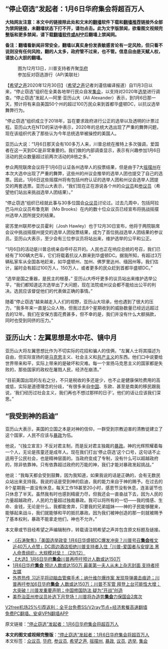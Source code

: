  <h2>“停止窃选”发起者：1月6日华府集会将超百万人</h2> <p class="notice"><b>大陆网友注意：本文中的链接除此处和文末的<a href="https://github.com/bannedbook/fanqiang" >翻墙</a>软件下载和<a href="https://github.com/killgcd/justmysocks/blob/master/README.md">翻墙推荐</a>链接外全部为禁网链接，未翻墙状态下打不开，请勿点击。此为文字版禁闻，欲看图文视频完整版和更多禁闻，请下载<a href="https://github.com/bannedbook/fanqiang">翻墙软件或APP</a>后翻墙上禁闻网。</p><p>备注：翻墙看新闻非常安全，翻墙以真实身份发表敏感言论有一定风险，但只看不说则没有任何风险，翻的人太多，政府管不过来，也不管。信息自由是天赋人权，请放心大胆的翻墙。</b></p>  <div class="entry"> <figure> <p><figcaption>图为12月13日，川普支持者齐聚<a href="https://www.bannedbook.org/bnews/tag/%e5%8d%8e%e5%ba%9c/" class="st_tag internal_tag" rel="tag" title="标签 华府 下的日志">华府</a>参加反对窃选游行（AP/美联社）</figcaption></figure> <p>【<span class='wp_keywordlink_affiliate'><a href="https://www.soundofhope.org" title="希望之声" target="_blank">希望之声</a></span>2020年12月30日】（<a href="https://www.bannedbook.org/bnews/tag/%e5%b8%8c%e6%9c%9b%e4%b9%8b%e5%a3%b0/" class="st_tag internal_tag" rel="tag" title="标签 希望之声 下的日志">希望之声</a>记者刘谨信编译报道）自11月3日以来，“停止窃选”组织在全美各地举行民众自发<a href="https://www.bannedbook.org/bnews/tag/%E9%9B%86%E4%BC%9A/" class="st_tag internal_tag" rel="tag" title="标签 集会 下的日志">集会</a>，以支持对2020年<a href="https://www.bannedbook.org/bnews/tag/%e9%80%89%e4%b8%be/" class="st_tag internal_tag" rel="tag" title="标签 选举 下的日志">选举</a>进行调查。“停止窃选”发起人—阿里‧亚历山大（Ali Alexander）表示，到1月6日那一天，预计将有来自美国50个州的超过100万民众来到首都华盛顿DC，以抗议选举舞弊行为。</p> <p>“停止窃选”组织成立于2018年，旨在要求政府进行公正的选举以及透明的计票过程。亚历山大在NTD的采访中表示，2020年的总统大选出现了严重的舞弊问题，现在该组织代表了那些认为今年总统选举被操控的美国人。</p> <p>亚历山大说：“1月6日那天会有100多万人来，川普总统在推特上多次强调，爱国者在这一天到DC是非常重要的。我们做的内部调查显示，表示有兴趣参加1月6日活动的民众数量超过前两次活动的8倍之多。”</p> <p>参众两院联席会议将于1月6日认证各州选举人的投票结果，但是由于7大<a href="https://www.bannedbook.org/bnews/tag/%E6%91%87%E6%91%86%E5%B7%9E/" class="st_tag internal_tag" rel="tag" title="标签 摇摆州 下的日志">摇摆州</a>在本次大选中出现了严重的舞弊，这些州的州议会推举的选举人团也提交了自己的选票。因此，1月6日这些摇摆州将有包括州府认证的选举人团和州议会选举人团提交的两套选票。亚历山大表示，“我们现在正在游说各个州的众<a href="https://www.bannedbook.org/bnews/tag/%e8%ae%ae%e5%91%98/" class="st_tag internal_tag" rel="tag" title="标签 议员 下的日志">议员</a>和<a href="https://www.bannedbook.org/bnews/tag/%e5%8f%82%e8%ae%ae%e5%91%98/" class="st_tag internal_tag" rel="tag" title="标签 参议员 下的日志">参议员</a>（希望他们站出来挑战选举人团结果）。”</p>  <p>“停止窃选”组织已经就此事与30多位国会<a href="https://www.bannedbook.org/bnews/tag/%E4%BC%97%E8%AE%AE%E5%91%98/" class="st_tag internal_tag" rel="tag" title="标签 众议员 下的日志">众议员</a>讨论过。过去几周中，包括阿拉巴马州众议员布鲁克斯（Mo Brooks）在内的数十位众议员已经宣布将挑战摇摆州选举人团所提交的结果。</p> <p>密苏里州联邦参议员霍利（Josh Hawley）也于12月30日宣布，他将于两院联席会议中挑战摇摆州提交的选举人团投票结果，成为了首位挑战选举人团结果的参议员。亚历山大表示，至少会有三位参议员将站出来，维护选举的公平和公正。</p> <p>“1月6日的活动是川普总统亲自呼吁召开的。人民也正在响应总统的号召，我们已经有了100辆大巴车，它们将载着抗议人群来到华盛顿DC。据我所知，有超过3万辆私家车从全国各地赶来，如华盛顿州、加州、佛罗里达州、缅因州等。我们估计，届时会有超过100万人，150万人，或者更多的民众赶到首都华盛顿DC。”</p> <p>“选举是国之重器，是民主的根基，” 亚历山大呼吁更多的议员站出来维护选举公平，“我们都知道这次选举出了大问题，现在法院或州议会都不能给出公平的判决。选民应该督促他们的代表做正确的事情。”</p>  <p>随着“停止窃选”越来越走入人们的视野，亚历山大坦承，他也遇到了很大的压力，“我多年来一直是公众人物，但我过去8个星期收到的威胁数量已经远远超过去的12年。我们在安保方面花费甚多，但不幸的是，我们并没有什么大额捐款，同时也受到同侪的压力。”</p> <h2>亚历山大：左翼思想是水中花、镜中月</h2> <p>亚历山大将左翼思想比作为不切实际的花招和骗人的伎俩，“左翼人士将其描述为自由，但实际宣扬的是<span class='wp_keywordlink'><a href="https://www.bannedbook.org/forum2/topic105.html" title="《马克思的成魔之路》" target="_blank">马克思</a></span>主义、社会主义和<span class='wp_keywordlink'><a href="https://www.bannedbook.org/forum2/topic6177.html" title="《共产主义的终极目的》" target="_blank">共产主义</a></span>的东西。他们口中说要给世界带来和平，实际上带来的是破坏和灾难。每一个宣扬马克思主义的国家都是失败的，那些国家的政权在屠戮人民，经济在崩溃。”</p> <p>“目前美国出现的左右之分，不只是税收的多还是少，也不止是健康保险费用的高或低，实际是道德理念的分歧，“有很多来自<span class='wp_keywordlink_affiliate'><a href="https://www.bannedbook.org/" title="中国" target="_blank">中国</a></span>、东欧、甚至是南美的移民跟我说，‘我们经历过社会主义，我们再也不想过那样的日子’。他们的话让应该我们深思。”</p> <h2>“我受到神的启迪”</h2> <p>亚历山大表示，美国的立国之本是对神的信仰，一群受到宗教迫害的清教徒建立了这个国家，人民不应该与<span class='wp_keywordlink'><a href="https://www.bannedbook.org/forum11/topic276.html" title="禁片：评中国共产党的暴政" target="_blank">暴政</a></span>为伍。</p>  <p>他说，“《独立宣言》不反对君主制，而是反对君主独裁的<a href="https://www.bannedbook.org/bnews/tag/%E6%9A%B4%E6%94%BF/" class="st_tag internal_tag" rel="tag" title="标签 暴政 下的日志">暴政</a>。神的光辉照耀着每一个人，无论是孩童还是成年人。现在我们打出‘停止窃选’这个口号，这句话不止适用于公民社会，也是精神层面的。当政府变成了专制，没有什么可以超越政府的，除非依靠神。只有依靠超过政府的万能的神，我们才能对暴政发起挑战。”</p> <p>他说：“我每天都会受到鼓舞，因为我知道，如果我说的话是正确的，会有无数民众站出来支持我。我说的话是受到神的启迪，我的能力来自于神的赐予。在过去的8个星期我一直没有休息，每天工作18甚至20小时，感恩节没有休息，连圣诞节也只休息了半天。虽然我有时也感到精疲力尽，但我还会一直奋战下去，因为人民的力量超越政府，人民的力量超过独裁暴政。我可以将所有的一切——我的情感、生命、金钱，无论是什么，我都能舍弃，只要我的兄弟姐妹——神的子民能够醒来，能够起来战斗，我们就能够和平的抵抗暴政。因为我们被神创造的那一刻就被赐予了基本权利，暴政不能拿走他们，神也不允许。”</p> <p>本文章或节目经希望之声编辑制作，转载请注明希望之声并包含原文标题及链接。</p> <ul class='op-related-articles' title='相关阅读'> <li><a href='https://www.bannedbook.org/bnews/bannedvideo/20201230/1457410.html' target='_blank'>《石涛聚焦》「美国选举政变 1月6日华盛顿DC爆发冲突？川普号召<b>集会</b>推文 近40万人点赞」DC周边酒店拒绝川普支持者入住「川普-爱国者与安提法 黑人命贵组织」大规模对垒！（29/12）</a></li> <li><a href='https://www.bannedbook.org/bnews/bannedvideo/20201229/1457219.html' target='_blank'>【大选】1月6日华府<b>集会</b>川普再呼吁预计人数或达150万</a></li> <li><a href='https://www.bannedbook.org/bnews/topimagenews/20201229/1457207.html' target='_blank'>1月6日华府<b>集会</b> 预计人数或达150万 最美第一夫人从未上杂志封面 支持者抨左媒</a></li> <li><a href='https://www.bannedbook.org/bnews/bannedvideo/20201229/1457197.html' target='_blank'>外界热传 习近平将动脑血管瘤手术；纳什维尔爆炸案 发现导弹袭击痕迹；川普再吁参加6日华府<b>集会</b> 人数或达150万；川普不军管 拜登上台可能性大增；大突破！川普发重要声明；中国修国防法 疑为“开战”创造</a></li> <li><a href='https://www.bannedbook.org/bnews/cnnews/20201229/1456783.html' target='_blank'>美乔治亚州参议员补选下月登场！川普将办造势<b>集会</b>力保国会2席次</a></li> </ul> <p class="texttj"> <a href="https://github.com/bannedbook/fanqiang/wiki/V2ray%E6%9C%BA%E5%9C%BA" target="_blank">V2free机场25%引荐返利：全平台免费SS/V2ray节点+经济套餐高速翻墙</a><br/> <a href="https://github.com/bannedbook/fanqiang/wiki/%E7%A6%81%E9%97%BB%E7%BD%91%E5%AE%89%E5%8D%93%E7%BF%BB%E5%A2%99%E6%96%B0%E9%97%BBAPP" target="_blank">免费PC翻墙、安卓VPN翻墙APP</a></p><p>原文链接：<a class="src_link"  href="https://www.soundofhope.org/post/458993" target="_blank">“停止窃选”发起者：1月6日华府集会将超百万人</a></p> <a name='sharetosocial'></a>       <div><b>本文的图文或视频完整版</b>：<a href='https://www.bannedbook.org/bnews/comments/20201231/1458394.html'>“停止窃选”发起者：1月6日华府集会将超百万人</a></div>  </div><!--END ENTRY--> <div class="postfooter"> <div>本文标签：<a href="https://www.bannedbook.org/bnews/tag/%E4%BC%97%E8%AE%AE%E5%91%98/" rel="tag">众议员</a>, <a href="https://www.bannedbook.org/bnews/tag/%e5%8d%8e%e5%ba%9c/" rel="tag">华府</a>, <a href="https://www.bannedbook.org/bnews/tag/%e5%8f%82%e8%ae%ae%e5%91%98/" rel="tag">参议员</a>, <a href="https://www.bannedbook.org/bnews/tag/%e5%b8%8c%e6%9c%9b%e4%b9%8b%e5%a3%b0/" rel="tag">希望之声</a>, <a href="https://www.bannedbook.org/bnews/tag/%E6%91%87%E6%91%86%E5%B7%9E/" rel="tag">摇摆州</a>, <a href="https://www.bannedbook.org/bnews/tag/%E6%9A%B4%E6%94%BF/" rel="tag">暴政</a>, <a href="https://www.bannedbook.org/bnews/tag/%e8%ae%ae%e5%91%98/" rel="tag">议员</a>, <a href="https://www.bannedbook.org/bnews/tag/%e9%80%89%e4%b8%be/" rel="tag">选举</a>, <a href="https://www.bannedbook.org/bnews/tag/%E9%9B%86%E4%BC%9A/" rel="tag">集会</a></div>  </div><!--END POSTFOOTER--> 